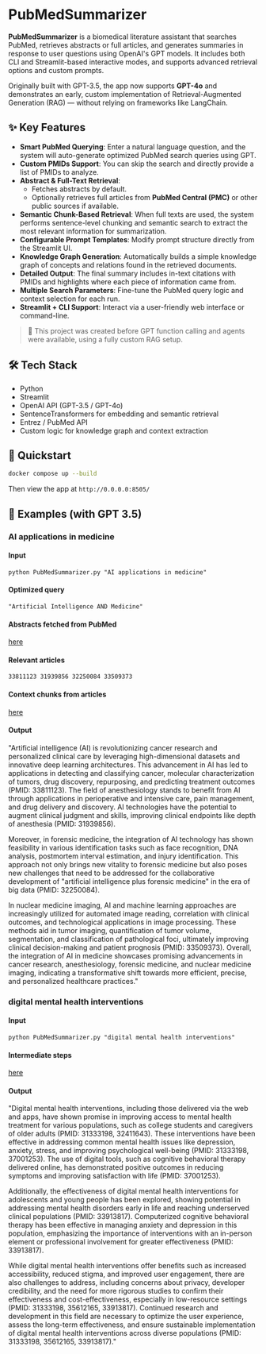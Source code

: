 # PubMedSummarizer

**PubMedSummarizer** is a biomedical literature assistant that searches PubMed, retrieves abstracts or full articles, and generates summaries in response to user questions using OpenAI's GPT models. It includes both CLI and Streamlit-based interactive modes, and supports advanced retrieval options and custom prompts.

Originally built with GPT-3.5, the app now supports **GPT-4o** and demonstrates an early, custom implementation of Retrieval-Augmented Generation (RAG) — without relying on frameworks like LangChain.

## ✨ Key Features

- **Smart PubMed Querying**: Enter a natural language question, and the system will auto-generate optimized PubMed search queries using GPT.
- **Custom PMIDs Support**: You can skip the search and directly provide a list of PMIDs to analyze.
- **Abstract & Full-Text Retrieval**:
  - Fetches abstracts by default.
  - Optionally retrieves full articles from **PubMed Central (PMC)** or other public sources if available.
- **Semantic Chunk-Based Retrieval**: When full texts are used, the system performs sentence-level chunking and semantic search to extract the most relevant information for summarization.
- **Configurable Prompt Templates**: Modify prompt structure directly from the Streamlit UI.
- **Knowledge Graph Generation**: Automatically builds a simple knowledge graph of concepts and relations found in the retrieved documents.
- **Detailed Output**: The final summary includes in-text citations with PMIDs and highlights where each piece of information came from.
- **Multiple Search Parameters**: Fine-tune the PubMed query logic and context selection for each run.
- **Streamlit + CLI Support**: Interact via a user-friendly web interface or command-line.

> 💬 This project was created before GPT function calling and agents were available, using a fully custom RAG setup.

## 🛠️ Tech Stack

- Python  
- Streamlit  
- OpenAI API (GPT-3.5 / GPT-4o)  
- SentenceTransformers for embedding and semantic retrieval  
- Entrez / PubMed API  
- Custom logic for knowledge graph and context extraction  

## 🚀 Quickstart

```bash
docker compose up --build
```
Then view the app at `http://0.0.0.0:8505/`

## 🧪 Examples (with GPT 3.5)
### AI applications in medicine
#### Input
`python PubMedSummarizer.py "AI applications in medicine"`
#### Optimized query
`"Artificial Intelligence AND Medicine"`
#### Abstracts fetched from PubMed
[here](example/abstracts.txt)
#### Relevant articles
`33811123 31939856 32250084 33509373`
#### Context chunks from articles
[here](example/context_chunks.txt)
#### Output

"Artificial intelligence (AI) is revolutionizing cancer research and personalized clinical care by leveraging high-dimensional datasets and innovative deep learning architectures. This advancement in AI has led to applications in detecting and classifying cancer, molecular characterization of tumors, drug discovery, repurposing, and predicting treatment outcomes (PMID: 33811123). The field of anesthesiology stands to benefit from AI through applications in perioperative and intensive care, pain management, and drug delivery and discovery. AI technologies have the potential to augment clinical judgment and skills, improving clinical endpoints like depth of anesthesia (PMID: 31939856).

Moreover, in forensic medicine, the integration of AI technology has shown feasibility in various identification tasks such as face recognition, DNA analysis, postmortem interval estimation, and injury identification. This approach not only brings new vitality to forensic medicine but also poses new challenges that need to be addressed for the collaborative development of "artificial intelligence plus forensic medicine" in the era of big data (PMID: 32250084).

In nuclear medicine imaging, AI and machine learning approaches are increasingly utilized for automated image reading, correlation with clinical outcomes, and technological applications in image processing. These methods aid in tumor imaging, quantification of tumor volume, segmentation, and classification of pathological foci, ultimately improving clinical decision-making and patient prognosis (PMID: 33509373).
Overall, the integration of AI in medicine showcases promising advancements in cancer research, anesthesiology, forensic medicine, and nuclear medicine imaging, indicating a transformative shift towards more efficient, precise, and personalized healthcare practices."

### digital mental health interventions
#### Input
`python PubMedSummarizer.py "digital mental health interventions"`
#### Intermediate steps
[here](example/mental_health.txt)
#### Output
"Digital mental health interventions, including those delivered via the web and apps, have shown promise in improving access to mental health treatment for various populations, such as college students and caregivers of older adults (PMID: 31333198, 32411643). These interventions have been effective in addressing common mental health issues like depression, anxiety, stress, and improving psychological well-being (PMID: 31333198, 37001253). The use of digital tools, such as cognitive behavioral therapy delivered online, has demonstrated positive outcomes in reducing symptoms and improving satisfaction with life (PMID: 37001253).

Additionally, the effectiveness of digital mental health interventions for adolescents and young people has been explored, showing potential in addressing mental health disorders early in life and reaching underserved clinical populations (PMID: 33913817). Computerized cognitive behavioral therapy has been effective in managing anxiety and depression in this population, emphasizing the importance of interventions with an in-person element or professional involvement for greater effectiveness (PMID: 33913817).

While digital mental health interventions offer benefits such as increased accessibility, reduced stigma, and improved user engagement, there are also challenges to address, including concerns about privacy, developer credibility, and the need for more rigorous studies to confirm their effectiveness and cost-effectiveness, especially in low-resource settings (PMID: 31333198, 35612165, 33913817). Continued research and development in this field are necessary to optimize the user experience, assess the long-term effectiveness, and ensure sustainable implementation of digital mental health interventions across diverse populations (PMID: 31333198, 35612165, 33913817)."
